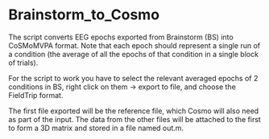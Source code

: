 # Brainstorm_to_Cosmo

The script converts EEG epochs exported from Brainstorm (BS) into CoSMoMVPA format.
Note that each epoch should represent a single run of a condition (the average of all the epochs of that condition in a single block of trials).

For the script to work you have to select the relevant averaged epochs of 2 conditions in BS, right click on them -> export to file, and choose the FieldTrip format.

The first file exported will be the reference file, which Cosmo will also need as part of the input.
The data from the other files will be attached to the first to form a 3D matrix and stored in a file named out.m.
